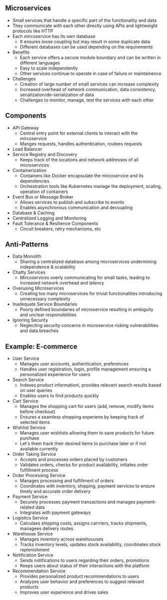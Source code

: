 ## Microservices
- Small services that handle a specific part of the functionality and data
- They communicate with each other directly using APIs and lightweight protocols like HTTP
- Each mircoservice has its own database
  - It ensures loose coupling but may result in some duplicate data
  - Different databases can be used depending on the requirements
- Benefits
  - Each service offers a secure module boundary and can be written in different languages
  - Easy to scale independently
  - Other services continue to operate in case of failure or maintainence
- Challenges
  - Creation of large number of small services can increase complexity
  - Increased overhead of network communication, data consistency, serialization/de-serialization of data
  - Challenges to monitor, manage, test the services with each other

## Components
- API Gateway
  - Central entry point for external clients to interact with the mircoservice
  - Manges requests, handles authentication, routees requests
- Load Balancer
- Service Registry and Discovery
  - Keeps track of the locations and network addresses of all microservices
- Containerization
  - Containers like Docker encapsulate the mircoservice and its dependencies
  - Orchestration tools like Kubernetes manage the deployment, scaling, operation of containers
- Event Bus or Message Broker
  - Allows services to publish and subscribe to events
  - Enables asynchronous communication and decoupling
- Database & Caching
- Centralized Logging and Monitoring
- Fault Tolerance & Resilience Components
  - Circuit breakers, retry mechanisms, etc

## Anti-Patterns
- Data Monolith
  - Sharing a centralized database among microservices undermining independence & scalability
- Chatty Services
  - Mircoservices overly communicating for small tasks, leading to increased network overhead and latency
- Overusing Microservices
  - Creating too many microservices for trivial functionalities introducing unnecessary complexity
- Inadequate Service Boundaries
  - Poorly defined boundaries of microservice resulting in ambiguity and unclear responsibilities
- Ignoring Security
  - Neglecting security concerns in microservice risking vulnerabilities and data breaches

## Example: E-commerce
- User Service
  - Manages user accounts, authentication, preferences
  - Handles user registration, login, profile management ensuring a personalized experience for users
- Search Service
  - Indexes product informationl, provides relevant search results based on user queries
  - Enables users to find products quickly
- Cart Service
  - Manages the shopping cart for users (add, remove, modify items before checkout)
  - Ensures a seamless shopping experiene by keeping track of selected items
- Wishlist Service
  - Manages user wishlists allowing them to save products for future purchase
  - Let's them track their desired items to purchase later or if not available currently
- Order Taking Service
  - Accepts and processes orders placed by customers
  - Validates orders, checks for product availability, initiates order fulfillment process
- Order Processing Service
  - Manages processing and fulfillment of orders
  - Coordinates with inventory, shipping, payment services to ensure timely and accurate order delivery
- Payment Service
  - Securely processes payment transactions and manages payment-related data
  - Integrates with payment gateways
- Logistics Service
  - Calculaes shipping costs, assigns carrriers, tracks shipments, managees delivery routes
- Warehouse Service
  - Manages inventory across warehouuses
  - Tracks inventory levels, updates stock availability, coordinates stock replenishment
- Notification Service
  - Sends notifications to users regarding their orders, promotions
  - Keeps users about status of their interactions with the platform
- Recommendation Service
  - Provides personalized product recommendations to users
  - Analyzes user behavior and preferences to suggest relevant products
  - Improves user experience and drives sales
